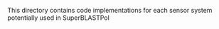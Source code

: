This directory contains code implementations for each sensor system potentially used in SuperBLASTPol
